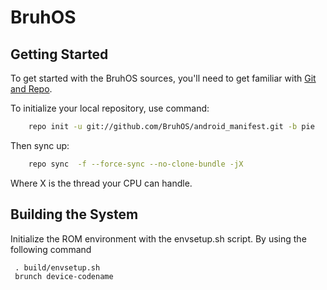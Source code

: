 
# BruhOS

 Getting Started
---------------
To get started with the BruhOS sources, you'll need to get
familiar with [Git and Repo](https://source.android.com/setup/build/downloading).

To initialize your local repository, use command:

```bash
    repo init -u git://github.com/BruhOS/android_manifest.git -b pie
```

Then sync up:

```bash
    repo sync  -f --force-sync --no-clone-bundle -jX
```
Where X is the thread your CPU can handle.

Building the System
-------------------
 Initialize the ROM environment with the envsetup.sh script. By using the following command

     . build/envsetup.sh
     brunch device-codename

